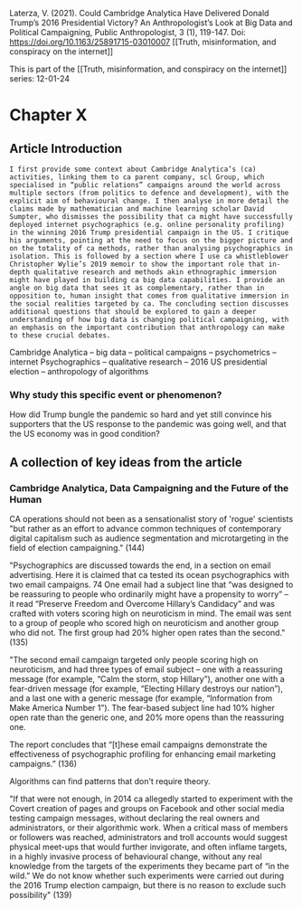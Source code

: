Laterza, V. (2021). Could Cambridge Analytica Have Delivered Donald Trump’s 2016 Presidential Victory? An Anthropologist’s Look at Big Data and Political Campaigning, Public Anthropologist, 3 (1), 119-147. Doi: https://doi.org/10.1163/25891715-03010007
[[Truth, misinformation, and conspiracy on the internet]]

This is part of the [[Truth, misinformation, and conspiracy on the internet]] series:
12-01-24

# Chapter X

## Article Introduction

```ad-abstract
I first provide some context about Cambridge Analytica’s (ca) activities, linking them to ca parent company, scl Group, which specialised in “public relations” campaigns around the world across multiple sectors (from politics to defence and development), with the explicit aim of behavioural change. I then analyse in more detail the claims made by mathematician and machine learning scholar David Sumpter, who dismisses the possibility that ca might have successfully deployed internet psychographics (e.g. online personality profiling) in the winning 2016 Trump presidential campaign in the US. I critique his arguments, pointing at the need to focus on the bigger picture and on the totality of ca methods, rather than analysing psychographics in isolation. This is followed by a section where I use ca whistleblower Christopher Wylie’s 2019 memoir to show the important role that in-depth qualitative research and methods akin ethnographic immersion might have played in building ca big data capabilities. I provide an angle on big data that sees it as complementary, rather than in opposition to, human insight that comes from qualitative immersion in the social realities targeted by ca. The concluding section discusses additional questions that should be explored to gain a deeper understanding of how big data is changing political campaigning, with an emphasis on the important contribution that anthropology can make to these crucial debates.
```


Cambridge Analytica – big data – political campaigns – psychometrics – internet Psychographics – qualitative research – 2016 US presidential election – anthropology of algorithms

### Why study this specific event or phenomenon?

How did Trump bungle the pandemic so hard and yet still convince his supporters that the US response to the pandemic was going well, and that the US economy was in good condition?

## A collection of key ideas from the article

### Cambridge Analytica, Data Campaigning and the Future of the Human

CA operations should not been as a sensationalist story of 'rogue' scientists "but rather as an effort to advance common techniques of contemporary digital capitalism such as audience segmentation and microtargeting in the field of election campaigning." (144)

"Psychographics are discussed towards the end, in a section on email advertising. Here it is claimed that ca tested its ocean psychographics with two email campaigns. 74 One email had a subject line that “was designed to be reassuring to people who ordinarily might have a propensity to worry” – it read “Preserve Freedom and Overcome Hillary’s Candidacy” and was crafted with voters scoring high on neuroticism in mind. The email was sent to a group of people who scored high on neuroticism and another group who did not. The first group had 20% higher open rates than the second." (135)

"The second email campaign targeted only people scoring high on neuroticism, and had three types of email subject – one with a reassuring message (for example, “Calm the storm, stop Hillary”), another one with a fear-driven message (for example, “Electing Hillary destroys our nation”), and a last one with a generic message (for example, “Information from Make America Number 1”). The fear-based subject line had 10% higher open rate than the generic one, and 20% more opens than the reassuring one.

The report concludes that “[t]hese email campaigns demonstrate the effectiveness of psychographic profiling for enhancing email marketing campaigns.” (136)

Algorithms can find patterns that don't require theory.

"If that were not enough, in 2014 ca allegedly started to experiment with the
Covert creation of pages and groups on Facebook and other social media testing campaign messages, without declaring the real owners and administrators, or their algorithmic work. When a critical mass of members or followers was reached, administrators and troll accounts would suggest physical meet-ups that would further invigorate, and often inflame targets, in a highly invasive process of behavioural change, without any real knowledge from the targets of the experiments they became part of “in the wild.” We do not know whether such experiments were carried out during the 2016 Trump election campaign, but there is no reason to exclude such possibility" (139)